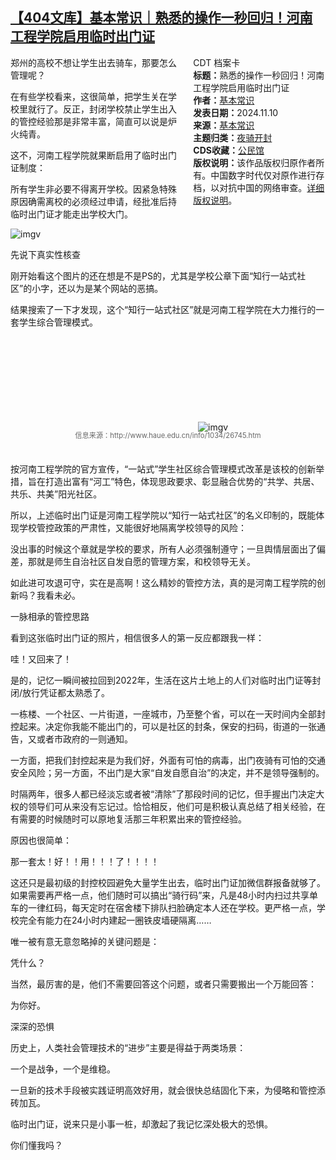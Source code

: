 <!--1731292248000-->
[【404文库】基本常识｜熟悉的操作一秒回归！河南工程学院启用临时出门证](https://chinadigitaltimes.net/chinese/712951.html)
------

<div style="width:42%;float:right;padding-left:20px;"><div class="su-spoiler su-spoiler-style-fancy su-spoiler-icon-chevron-circle" data-scroll-offset="0" data-anchor-in-url="no"><div class="su-spoiler-title" tabindex="0" role="button"><span class="su-spoiler-icon"></span>CDT 档案卡</div><div class="su-spoiler-content su-u-clearfix su-u-trim"><strong>标题：</strong>熟悉的操作一秒回归！河南工程学院启用临时出门证<br><strong>作者：</strong><a href="https://chinadigitaltimes.net/space/基本常识" target="_blank">基本常识</a><br><strong>发表日期：</strong>2024.11.10<br><strong>来源：</strong><a href="https://archive.ph/GfRKn" target="_blank">基本常识</a><br><strong>主题归类：</strong><a href="https://chinadigitaltimes.net/space/夜骑开封" target="_blank">夜骑开封</a><br><strong>CDS收藏：</strong><a href="https://chinadigitaltimes.net/space/%E5%85%AC%E6%B0%91%E9%A6%86" target="_blank" rel="noopener">公民馆</a><br><strong>版权说明：</strong>该作品版权归原作者所有。中国数字时代仅对原作进行存档，以对抗中国的网络审查。<a href="https://chinadigitaltimes.net/chinese/copyright">详细版权说明</a>。</div></div></div><p>郑州的高校不想让学生出去骑车，那要怎么管理呢？</p><p>在有些学校看来，这很简单，把学生关在学校里就行了。反正，封闭学校禁止学生出入的管控经验那是非常丰富，简直可以说是炉火纯青。</p><p>这不，河南工程学院就果断启用了临时出门证制度：</p><p>所有学生非必要不得离开学校。因紧急特殊原因确需离校的必须经过申请，经批准后持临时出门证才能走出学校大门。</p><p><img decoding="async" src="https://chinadigitaltimes.net/chinese/files/2024/11/1-2.jpg" alt="imgv"></p><p>先说下真实性核查</p><p>刚开始看这个图片的还在想是不是PS的，尤其是学校公章下面“知行一站式社区”的小字，还以为是某个网站的恶搞。</p><p>结果搜索了一下才发现，这个“知行一站式社区”就是河南工程学院在大力推行的一套学生综合管理模式。</p><p><img decoding="async" src="data:image/svg+xml,%3Csvg%20xmlns='http://www.w3.org/2000/svg'%20viewBox='0%200%200%200'%3E%3C/svg%3E" alt="imgv" data-lazy-src="https://chinadigitaltimes.net/chinese/files/2024/11/2.webp"><noscript><img decoding="async" src="https://chinadigitaltimes.net/chinese/files/2024/11/2.webp" alt="imgv"></noscript></p><span style="font-size: 0.8em;color: #666;display: block;text-align: center;margin-bottom:32px; margin-top: -20px;line-height:22px;">信息来源：http://www.haue.edu.cn/info/1034/26745.htm</span><p>按河南工程学院的官方宣传，“一站式”学生社区综合管理模式改革是该校的创新举措，旨在打造出富有“河工”特色，体现思政要求、彰显融合优势的“共学、共居、共乐、共美”阳光社区。</p><p>所以，上述临时出门证是河南工程学院以“知行一站式社区”的名义印制的，既能体现学校管控政策的严肃性，又能很好地隔离学校领导的风险：</p><p>没出事的时候这个章就是学校的要求，所有人必须强制遵守；一旦舆情层面出了偏差，那就是师生自治社区自发自愿的管理方案，和校领导无关。</p><p>如此进可攻退可守，实在是高啊！这么精妙的管控方法，真的是河南工程学院的创新吗？我看未必。</p><p>一脉相承的管控思路</p><p>看到这张临时出门证的照片，相信很多人的第一反应都跟我一样：</p><p>哇！又回来了！</p><p>是的，记忆一瞬间被拉回到2022年，生活在这片土地上的人们对临时出门证等封闭/放行凭证都太熟悉了。</p><p>一栋楼、一个社区、一片街道，一座城市，乃至整个省，可以在一天时间内全部封控起来。决定你我能不能出门的，可以是社区的封条，保安的扫码，街道的一张通告，又或者市政府的一则通知。</p><p>一方面，把我们封控起来是为我们好，外面有可怕的病毒，出门夜骑有可怕的交通安全风险；另一方面，不出门是大家“自发自愿自治”的决定，并不是领导强制的。</p><p>时隔两年，很多人都已经淡忘或者被“清除”了那段时间的记忆，但手握出门决定大权的领导们可从来没有忘记过。恰恰相反，他们可是积极认真总结了相关经验，在有需要的时候随时可以原地复活那三年积累出来的管控经验。</p><p>原因也很简单：</p><p>那一套太！好！！用！！！了！！！！</p><p>这还只是最初级的封控校园避免大量学生出去，临时出门证加微信群报备就够了。如果需要再严格一点，他们随时可以搞出“骑行码”来，凡是48小时内扫过共享单车的一律红码，每天定时在宿舍楼下排队扫脸确定本人还在学校。更严格一点，学校完全有能力在24小时内建起一圈铁皮墙硬隔离……</p><p>唯一被有意无意忽略掉的关键问题是：</p><p>凭什么？</p><p>当然，最厉害的是，他们不需要回答这个问题，或者只需要搬出一个万能回答：</p><p>为你好。</p><p>深深的恐惧</p><p>历史上，人类社会管理技术的“进步”主要是得益于两类场景：</p><p>一个是战争，一个是维稳。</p><p>一旦新的技术手段被实践证明高效好用，就会很快总结固化下来，为侵略和管控添砖加瓦。</p><p>临时出门证，说来只是小事一桩，却激起了我记忆深处极大的恐惧。</p><p>你们懂我吗？</p><div class="addtoany_share_save_container addtoany_content addtoany_content_bottom"><div class="a2a_kit a2a_kit_size_32 addtoany_list" data-a2a-url="https://chinadigitaltimes.net/chinese/712951.html" data-a2a-title="【404文库】基本常识｜熟悉的操作一秒回归！河南工程学院启用临时出门证"><a class="a2a_button_facebook" href="https://www.addtoany.com/add_to/facebook?linkurl=https%3A%2F%2Fchinadigitaltimes.net%2Fchinese%2F712951.html&amp;linkname=%E3%80%90404%E6%96%87%E5%BA%93%E3%80%91%E5%9F%BA%E6%9C%AC%E5%B8%B8%E8%AF%86%EF%BD%9C%E7%86%9F%E6%82%89%E7%9A%84%E6%93%8D%E4%BD%9C%E4%B8%80%E7%A7%92%E5%9B%9E%E5%BD%92%EF%BC%81%E6%B2%B3%E5%8D%97%E5%B7%A5%E7%A8%8B%E5%AD%A6%E9%99%A2%E5%90%AF%E7%94%A8%E4%B8%B4%E6%97%B6%E5%87%BA%E9%97%A8%E8%AF%81" title="Facebook" rel="nofollow noopener" target="_blank"></a><a class="a2a_button_twitter" href="https://www.addtoany.com/add_to/twitter?linkurl=https%3A%2F%2Fchinadigitaltimes.net%2Fchinese%2F712951.html&amp;linkname=%E3%80%90404%E6%96%87%E5%BA%93%E3%80%91%E5%9F%BA%E6%9C%AC%E5%B8%B8%E8%AF%86%EF%BD%9C%E7%86%9F%E6%82%89%E7%9A%84%E6%93%8D%E4%BD%9C%E4%B8%80%E7%A7%92%E5%9B%9E%E5%BD%92%EF%BC%81%E6%B2%B3%E5%8D%97%E5%B7%A5%E7%A8%8B%E5%AD%A6%E9%99%A2%E5%90%AF%E7%94%A8%E4%B8%B4%E6%97%B6%E5%87%BA%E9%97%A8%E8%AF%81" title="Twitter" rel="nofollow noopener" target="_blank"></a><a class="a2a_button_telegram" href="https://www.addtoany.com/add_to/telegram?linkurl=https%3A%2F%2Fchinadigitaltimes.net%2Fchinese%2F712951.html&amp;linkname=%E3%80%90404%E6%96%87%E5%BA%93%E3%80%91%E5%9F%BA%E6%9C%AC%E5%B8%B8%E8%AF%86%EF%BD%9C%E7%86%9F%E6%82%89%E7%9A%84%E6%93%8D%E4%BD%9C%E4%B8%80%E7%A7%92%E5%9B%9E%E5%BD%92%EF%BC%81%E6%B2%B3%E5%8D%97%E5%B7%A5%E7%A8%8B%E5%AD%A6%E9%99%A2%E5%90%AF%E7%94%A8%E4%B8%B4%E6%97%B6%E5%87%BA%E9%97%A8%E8%AF%81" title="Telegram" rel="nofollow noopener" target="_blank"></a><a class="a2a_button_reddit" href="https://www.addtoany.com/add_to/reddit?linkurl=https%3A%2F%2Fchinadigitaltimes.net%2Fchinese%2F712951.html&amp;linkname=%E3%80%90404%E6%96%87%E5%BA%93%E3%80%91%E5%9F%BA%E6%9C%AC%E5%B8%B8%E8%AF%86%EF%BD%9C%E7%86%9F%E6%82%89%E7%9A%84%E6%93%8D%E4%BD%9C%E4%B8%80%E7%A7%92%E5%9B%9E%E5%BD%92%EF%BC%81%E6%B2%B3%E5%8D%97%E5%B7%A5%E7%A8%8B%E5%AD%A6%E9%99%A2%E5%90%AF%E7%94%A8%E4%B8%B4%E6%97%B6%E5%87%BA%E9%97%A8%E8%AF%81" title="Reddit" rel="nofollow noopener" target="_blank"></a><a class="a2a_button_whatsapp" href="https://www.addtoany.com/add_to/whatsapp?linkurl=https%3A%2F%2Fchinadigitaltimes.net%2Fchinese%2F712951.html&amp;linkname=%E3%80%90404%E6%96%87%E5%BA%93%E3%80%91%E5%9F%BA%E6%9C%AC%E5%B8%B8%E8%AF%86%EF%BD%9C%E7%86%9F%E6%82%89%E7%9A%84%E6%93%8D%E4%BD%9C%E4%B8%80%E7%A7%92%E5%9B%9E%E5%BD%92%EF%BC%81%E6%B2%B3%E5%8D%97%E5%B7%A5%E7%A8%8B%E5%AD%A6%E9%99%A2%E5%90%AF%E7%94%A8%E4%B8%B4%E6%97%B6%E5%87%BA%E9%97%A8%E8%AF%81" title="WhatsApp" rel="nofollow noopener" target="_blank"></a><a class="a2a_button_email" href="https://www.addtoany.com/add_to/email?linkurl=https%3A%2F%2Fchinadigitaltimes.net%2Fchinese%2F712951.html&amp;linkname=%E3%80%90404%E6%96%87%E5%BA%93%E3%80%91%E5%9F%BA%E6%9C%AC%E5%B8%B8%E8%AF%86%EF%BD%9C%E7%86%9F%E6%82%89%E7%9A%84%E6%93%8D%E4%BD%9C%E4%B8%80%E7%A7%92%E5%9B%9E%E5%BD%92%EF%BC%81%E6%B2%B3%E5%8D%97%E5%B7%A5%E7%A8%8B%E5%AD%A6%E9%99%A2%E5%90%AF%E7%94%A8%E4%B8%B4%E6%97%B6%E5%87%BA%E9%97%A8%E8%AF%81" title="Email" rel="nofollow noopener" target="_blank"></a><a class="a2a_button_copy_link" href="https://www.addtoany.com/add_to/copy_link?linkurl=https%3A%2F%2Fchinadigitaltimes.net%2Fchinese%2F712951.html&amp;linkname=%E3%80%90404%E6%96%87%E5%BA%93%E3%80%91%E5%9F%BA%E6%9C%AC%E5%B8%B8%E8%AF%86%EF%BD%9C%E7%86%9F%E6%82%89%E7%9A%84%E6%93%8D%E4%BD%9C%E4%B8%80%E7%A7%92%E5%9B%9E%E5%BD%92%EF%BC%81%E6%B2%B3%E5%8D%97%E5%B7%A5%E7%A8%8B%E5%AD%A6%E9%99%A2%E5%90%AF%E7%94%A8%E4%B8%B4%E6%97%B6%E5%87%BA%E9%97%A8%E8%AF%81" title="Copy Link" rel="nofollow noopener" target="_blank"></a><a class="a2a_dd addtoany_share_save addtoany_share" href="https://www.addtoany.com/share"></a></div></div>
